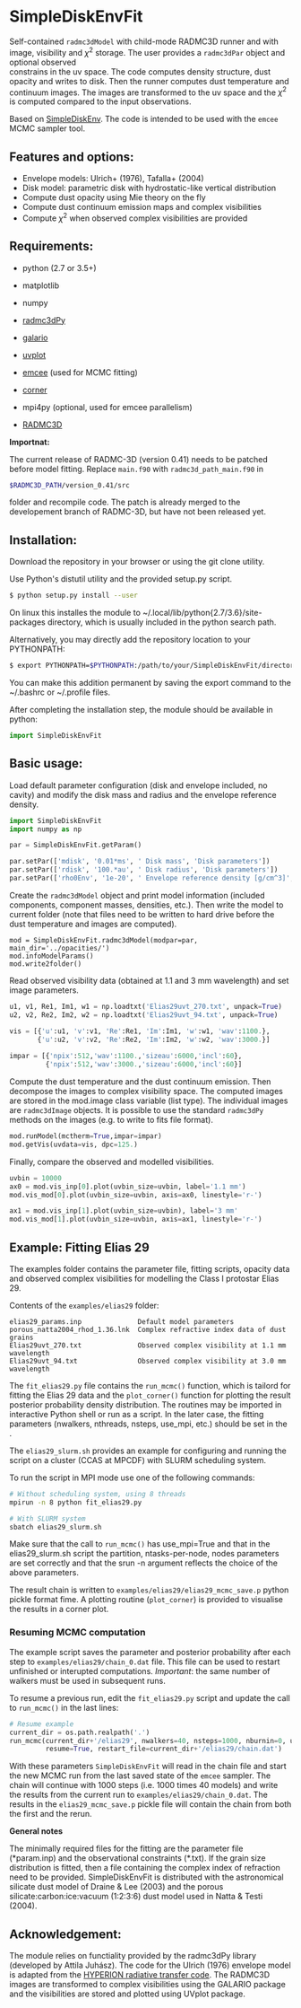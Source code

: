 SimpleDiskEnvFit
================

Self-contained `radmc3dModel` with child-mode RADMC3D runner and with 
image, visibility and $`\chi^2`$ storage.
The user provides a `radmc3dPar` object and optional observed     
constrains in the uv space. The code computes density structure, 
dust opacity and writes to disk. Then the runner computes dust 
temperature and continuum images. The images are transformed to the 
uv space and the $`\chi^2`$ is computed compared to the input observations.

Based on [SimpleDiskEnv](https://gitlab.mpcdf.mpg.de/szucs/SimpleDiskEnv). 
The code is intended to be used with the `emcee` MCMC sampler tool.

Features and options:
--------------------

- Envelope models: Ulrich+ (1976), Tafalla+ (2004) 
- Disk model: parametric disk with hydrostatic-like vertical distribution
- Compute dust opacity using Mie theory on the fly
- Compute dust continuum emission maps and complex visibilities
- Compute $`\chi^2`$ when observed complex visibilities are provided

 
Requirements:
------------

- python (2.7 or 3.5+)
- matplotlib
- numpy
- [radmc3dPy](https://www.ast.cam.ac.uk/~juhasz/radmc3dPyDoc)
- [galario](https://github.com/mtazzari/galario) 
- [uvplot](https://github.com/mtazzari/uvplot)
- [emcee](http://dfm.io/emcee) (used for MCMC fitting)
- [corner](https://corner.readthedocs.io)
- mpi4py (optional, used for emcee parallelism)

- [RADMC3D](http://www.ita.uni-heidelberg.de/~dullemond/software/radmc-3d)

**Importnat:** 

The current release of RADMC-3D (version 0.41) needs to be patched before model 
fitting. Replace `main.f90` with `radmc3d_path_main.f90` in  
```bash
$RADMC3D_PATH/version_0.41/src
```
folder and recompile code. The patch is already merged to the developement 
branch of RADMC-3D, but have not been released yet.

Installation:
------------

Download the repository in your browser or using the git clone utility.

Use Python's distutil utility and the provided setup.py script. 

```bash
$ python setup.py install --user
```

On linux this 
installes the module to ~/.local/lib/python{2.7/3.6}/site-packages directory, 
which is usually included in the python search path.

Alternatively, you may directly add the repository location to your PYTHONPATH:

```bash
$ export PYTHONPATH=$PYTHONPATH:/path/to/your/SimpleDiskEnvFit/directory
```
You can make this addition permanent by saving the export command to the 
~/.bashrc or ~/.profile files.

After completing the installation step, the module should be available in python:

```python
import SimpleDiskEnvFit
```

Basic usage:
-----------

Load default parameter configuration (disk and envelope included, no cavity) and 
modify the disk mass and radius and the envelope reference density.
```python
import SimpleDiskEnvFit
import numpy as np

par = SimpleDiskEnvFit.getParam()

par.setPar(['mdisk', '0.01*ms', ' Disk mass', 'Disk parameters'])
par.setPar(['rdisk', '100.*au', ' Disk radius', 'Disk parameters'])
par.setPar(['rho0Env', '1e-20', ' Envelope reference density [g/cm^3]', 'Envelope parameters'])
```

Create the `radmc3dModel` object and print model information (included components, 
component masses, densities, etc.). Then write the model to current folder (note 
that files need to be written to hard drive before the dust temperature and 
images are computed).
```
mod = SimpleDiskEnvFit.radmc3dModel(modpar=par, main_dir='../opacities/')
mod.infoModelParams()
mod.write2folder()
```

Read observed visibility data (obtained at 1.1 and 3 mm wavelength) and set 
image parameters.
```python
u1, v1, Re1, Im1, w1 = np.loadtxt('Elias29uvt_270.txt', unpack=True)
u2, v2, Re2, Im2, w2 = np.loadtxt('Elias29uvt_94.txt', unpack=True)

vis = [{'u':u1, 'v':v1, 'Re':Re1, 'Im':Im1, 'w':w1, 'wav':1100.},
       {'u':u2, 'v':v2, 'Re':Re2, 'Im':Im2, 'w':w2, 'wav':3000.}]
           
impar = [{'npix':512,'wav':1100.,'sizeau':6000,'incl':60},
         {'npix':512,'wav':3000.,'sizeau':6000,'incl':60}]
```

Compute the dust temperature and the dust continuum emission. Then decompose the 
images to complex visibility space. The computed images are stored in the mod.image 
class variable (list type). The individual images are `radmc3dImage` objects. It is 
possible to use the standard `radmc3dPy` methods on the images (e.g. to write to fits 
file format).
```python
mod.runModel(mctherm=True,impar=impar)
mod.getVis(uvdata=vis, dpc=125.)
```

Finally, compare the observed and modelled visibilities.
```python
uvbin = 10000
ax0 = mod.vis_inp[0].plot(uvbin_size=uvbin, label='1.1 mm')
mod.vis_mod[0].plot(uvbin_size=uvbin, axis=ax0, linestyle='r-')

ax1 = mod.vis_inp[1].plot(uvbin_size=uvbin), label='3 mm'
mod.vis_mod[1].plot(uvbin_size=uvbin, axis=ax1, linestyle='r-')
```

Example: Fitting Elias 29
-------------------------

The examples folder contains the parameter file, fitting scripts, opacity data 
and observed complex visibilities for modelling the Class I protostar Elias 29.

Contents of the `examples/elias29` folder:

    elias29_params.inp              Default model parameters 
    porous_natta2004_rhod_1.36.lnk  Complex refractive index data of dust grains
    Elias29uvt_270.txt              Observed complex visibility at 1.1 mm wavelength 
    Elias29uvt_94.txt               Observed complex visibility at 3.0 mm wavelength


The `fit_elias29.py` file contains the `run_mcmc()` function, which is tailord 
for fitting the Elias 29 data and the `plot_corner()` function for plotting the 
result posterior probability density distribution. The routines may be imported 
in interactive Python shell or run as a script. In the later case, the fitting 
parameters (nwalkers, nthreads, nsteps, use_mpi, etc.) should be set in the .

The `elias29_slurm.sh` provides an example for configuring and running the script 
on a cluster (CCAS at MPCDF) with SLURM scheduling system.

To run the script in MPI mode use one of the following commands:

```bash
# Without scheduling system, using 8 threads
mpirun -n 8 python fit_elias29.py 

# With SLURM system
sbatch elias29_slurm.sh
```

Make sure that the call to `run_mcmc()` has use_mpi=True and that in the elias29_slurm.sh 
script the partition, ntasks-per-node, nodes parameters are set correctly and 
that the srun -n argument reflects the choice of the above parameters.

The result chain is written to `examples/elias29/elias29_mcmc_save.p` python 
pickle format fime. A plotting routine (`plot_corner`) is provided to visualise 
the results in a corner plot.

### Resuming MCMC computation

The example script saves the parameter and posterior probability after each 
step to `examples/elias29/chain_0.dat` file. This file can be used to restart unfinished or 
interupted computations. 
*Important*: the same number of walkers must be used in subsequent runs.

To resume a previous run, edit the `fit_elias29.py` script and update the call to 
`run_mcmc()` in the last lines:

```python
# Resume example
current_dir = os.path.realpath('.')
run_mcmc(current_dir+'/elias29', nwalkers=40, nsteps=1000, nburnin=0, use_mpi=True, 
         resume=True, restart_file=current_dir+'/elias29/chain.dat')
```

With these parameters `SimpleDiskEnvFit` will read in the chain file and start 
the new MCMC run from the last saved state of the `emcee` sampler. The chain 
will continue with 1000 steps (i.e. 1000 times 40 models) and write the results 
from the current run to `examples/elias29/chain_0.dat`. The results in the 
`elias29_mcmc_save.p` pickle file will contain the chain from both the 
first and the rerun.

**General notes**

The minimally required files for the fitting are the parameter file (\*param.inp) 
and the observational constraints (\*.txt). If the grain size distribution is 
fitted, then a file containing the complex index of refraction need to be provided. 
SimpleDiskEnvFit is distributed with the astronomical silicate dust model of 
Draine & Lee (2003) and the porous silicate:carbon:ice:vacuum (1:2:3:6) dust 
model used in Natta & Testi (2004). 



Acknowledgement:
---------------

The module relies on functiality provided by the radmc3dPy library (developed by 
Attila Juhász). The code for the Ulrich (1976) envelope model is adapted from 
the [HYPERION radiative transfer code](http://www.hyperion-rt.org/).
The RADMC3D images are transformed to complex visibilities using the GALARIO 
package and the visibilities are stored and plotted using UVplot package.
